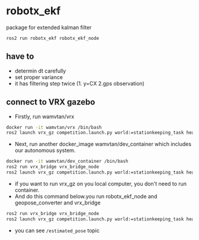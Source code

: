 # robotx_ekf
package for extended kalman filter
```
ros2 run robotx_ekf robotx_ekf_node
```
## have to
- determin dt carefully
- set proper variance
- it has filtering step twice (1. y=CX 2.gps observation)

## connect to VRX gazebo
- Firstly, run wamvtan/vrx
```bash
docker run -it wamvtan/vrx /bin/bash
ros2 launch vrx_gz competition.launch.py world:=stationkeeping_task headless:=true urdf:=/home/config/wamv_target.urdf
```
- Next, run another docker_image wamvtan/dev_container which includes our autonomous system.
```bash
docker run -it wamvtan/dev_container /bin/bash
ros2 run vrx_bridge vrx_bridge_node
ros2 launch vrx_gz competition.launch.py world:=stationkeeping_task headless:=true urdf:=/home/config/wamv_target.urdf
```
- if you want to run vrx_gz on you local computer, you don't need to run container.
- And do this command below.you run robotx_ekf_node and geopose_converter and vrx_bridge
```bash
ros2 run vrx_bridge vrx_bridge_node
ros2 launch vrx_gz competition.launch.py world:=stationkeeping_task headless:=true urdf:=/home/config/wamv_target.urdf
```
- you can see `/estimated_pose` topic
